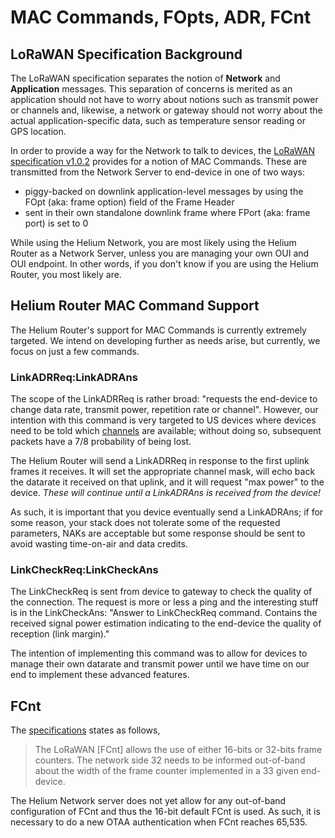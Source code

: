 # MAC Commands, FOpts, ADR, FCnt

## LoRaWAN Specification Background

The LoRaWAN specification separates the notion of **Network** and **Application** messages. This separation of concerns is merited as an application should not have to worry about notions such as transmit power or channels and, likewise, a network or gateway should not worry about the actual application-specific data, such as temperature sensor reading or GPS location.

In order to provide a way for the Network to talk to devices, the [LoRaWAN specification v1.0.2](https://lora-alliance.org/resource-hub/lorawanr-specification-v102) provides for a notion of MAC Commands. These are transmitted from the Network Server to end-device in one of two ways:

* piggy-backed on downlink application-level messages by using the FOpt \(aka: frame option\) field of the Frame Header
* sent in their own standalone downlink frame where FPort \(aka: frame port\) is set to 0

While using the Helium Network, you are most likely using the Helium Router as a Network Server, unless you are managing your own OUI and OUI endpoint. In other words, if you don't know if you are using the Helium Router, you most likely are.

## Helium Router MAC Command Support

The Helium Router's support for MAC Commands is currently extremely targeted. We intend on developing further as needs arise, but currently, we focus on just a few commands. 

### LinkADRReq:LinkADRAns

The scope of the LinkADRReq is rather broad: "requests the end-device to change data rate, transmit power, repetition rate or channel". However, our intention with this command is very targeted to US devices where devices need to be told which [channels](regional-channels.md) are available; without doing so, subsequent packets have a 7/8 probability of being lost.

The Helium Router will send a LinkADRReq in response to the first uplink frames it receives. It will set the appropriate channel mask, will echo back the datarate it received on that uplink, and it will request "max power" to the device. _These will continue until a LinkADRAns is received from the device!_ 

As such, it is important that you device eventually send a LinkADRAns; if for some reason, your stack does not tolerate some of the requested parameters, NAKs are acceptable but some response should be sent to avoid wasting time-on-air and data credits.

### LinkCheckReq:LinkCheckAns

The LinkCheckReq is sent from device to gateway to check the quality of the connection. The request is more or less a ping and the interesting stuff is in the LinkCheckAns: "Answer to LinkCheckReq command. Contains the received signal power estimation indicating to the end-device the quality of reception \(link margin\)."

The intention of implementing this command was to allow for devices to manage their own datarate and transmit power until we have time on our end to implement these advanced features.

## FCnt

The [specifications](https://lora-alliance.org/resource-hub/lorawanr-specification-v102) states as follows,

> The LoRaWAN \[FCnt\] allows the use of either 16-bits or 32-bits frame counters. The network side 32 needs to be informed out-of-band about the width of the frame counter implemented in a 33 given end-device.

The Helium Network server does not yet allow for any out-of-band configuration of FCnt and thus the 16-bit default FCnt is used. As such, it is necessary to do a new OTAA authentication when FCnt reaches 65,535.









